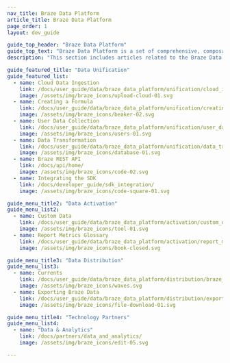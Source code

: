 ```yaml
---
nav_title: Braze Data Platform 
article_title: Braze Data Platform 
page_order: 1
layout: dev_guide

guide_top_header: "Braze Data Platform"
guide_top_text: "Braze Data Platform is a set of comprehensive, composable set of data capabilities and partner integrations that empowers you to create personalized, impactful experiences across the customer lifecycle based on three data related jobs to be done: Data Unification, Data Activation, and Data Distribution.<br><br>**Unify your data** in Braze by consolidating first-party data from any source using APIs, SDKs, and built-in ingestion tools like Cloud Data Ingestion and Data Transformation. <br><br>**Activate your data** by cleaning, organizing, and preparing your data for use. This involves understanding your customers' behaviors and preferences in real-time with user profile and segments. <br><br> Lastly, **distribute your data** by streaming it to external systems for next-step insights and decisions. By using a combination of features in the Braze Data Platform, you can leverage your data to create meaningful, targeted messages that respond to what your customers do in teal-time."
description: "This section includes articles related to the Braze Data Platform." 

guide_featured_title: "Data Unification"
guide_featured_list:
  - name: Cloud Data Ingestion
    link: /docs/user_guide/data/braze_data_platform/unification/cloud_ingestion/
    image: /assets/img/braze_icons/upload-cloud-01.svg
  - name: Creating a Formula
    link: /docs/user_guide/data/braze_data_platform/unification/creating_a_formula/
    image: /assets/img/braze_icons/beaker-02.svg
  - name: User Data Collection
    link: /docs/user_guide/data/braze_data_platform/unification/user_data_collection/
    image: /assets/img/braze_icons/users-01.svg
  - name: Data Transformation
    link: /docs/user_guide/data/braze_data_platform/unification/data_transformation/
    image: /assets/img/braze_icons/database-01.svg
  - name: Braze REST API
    link: /docs/api/home/
    image: /assets/img/braze_icons/code-02.svg
  - name: Integrating the SDK
    link: /docs/developer_guide/sdk_integration/
    image: /assets/img/braze_icons/code-square-01.svg    

guide_menu_title2: "Data Activation"
guide_menu_list2:
  - name: Custom Data
    link: /docs/user_guide/data/braze_data_platform/activation/custom_data/
    image: /assets/img/braze_icons/tool-01.svg
  - name: Report Metrics Glossary
    link: /docs/user_guide/data/braze_data_platform/activation/report_metrics/
    image: /assets/img/braze_icons/book-closed.svg

guide_menu_title3: "Data Distribution"
guide_menu_list3:  
  - name: Currents
    link: /docs/user_guide/data/braze_data_platform/distribution/braze_currents/
    image: /assets/img/braze_icons/waves.svg
  - name: Exporting Braze Data
    link: /docs/user_guide/data/braze_data_platform/distribution/export_braze_data/
    image: /assets/img/braze_icons/file-download-01.svg

guide_menu_title4: "Technology Partners"
guide_menu_list4:  
  - name: "Data & Analytics"
    link: /docs/partners/data_and_analytics/
    image: /assets/img/braze_icons/edit-05.svg

---
```

<br><br>
